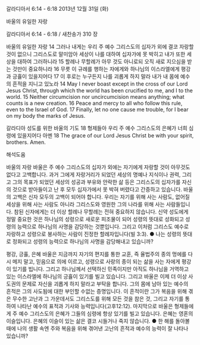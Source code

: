 갈라디아서 6:14 - 6:18 
2013년 12월 31일 (화)

바울의 유일한 자랑



갈라디아서 6:14 - 6:18 / 새찬송가 310 장


바울의 유일한 자랑
14 그러나 내게는 우리 주 예수 그리스도의 십자가 외에 결코 자랑할 것이 없으니 그리스도로 말미암아 세상이 나를 대하여 십자가에 못 박히고 내가 또한 세상을 대하여 그러하니라 15 할례나 무할례가 아무 것도 아니로되 오직 새로 지으심을 받는 것만이 중요하니라 16 무릇 이 규례를 행하는 자에게와 하나님의 이스라엘에게 평강과 긍휼이 있을지어다 17 이 후로는 누구든지 나를 괴롭게 하지 말라 내가 내 몸에 예수의 흔적을 지니고 있노라
14 May I never boast except in the cross of our Lord Jesus Christ, through which the world has been crucified to me, and I to the world. 15 Neither circumcision nor uncircumcision means anything; what counts is a new creation. 16 Peace and mercy to all who follow this rule, even to the Israel of God. 17 Finally, let no one cause me trouble, for I bear on my body the marks of Jesus.

갈라디아 성도를 위한 바울의 기도
18 형제들아 우리 주 예수 그리스도의 은혜가 너희 심령에 있을지어다 아멘
18 The grace of our Lord Jesus Christ be with your spirit, brothers. Amen.

해석도움





바울의 자랑
바울은 주 예수 그리스도의 십자가 외에는 자기에게 자랑할 것이 아무것도 없다고 고백합니다. 과거 그에게 자랑거리가 되었던 세상의 명예나 지식이나 권력, 그리고 그의 목표가 되었던 세상의 성공과 부유와 안락한 삶 등은 그리스도의 십자가를 자신의 것으로 받아들이고 난 후 모두 십자가에서 못 박혀 버렸다고 간증하고 있습니다. 바울의 고백은 신자 모두의 고백이 되어야 합니다. 우리는 자기를 위해 사는 사람도, 없어질 세상을 위해 사는 사람도 아니라 그리스도와 영원한 그의 나라를 위해 사는 사람들입니다. 참된 신자에게는 더 이상 할례나 무할례는 전혀 중요하지 않습니다. 신약 성도에게 정말 중요한 것은 하나님의 성령으로 새로운 피조물이 되어 성령의 뜻대로 성화되고 성령의 능력으로 하나님의 사명을 감당하는 것뿐입니다. 그리고 이처럼 그리스도 예수로 자랑하고 성령으로 봉사하는 사람이 진정한 할례자입니다(빌 3:3).
● 나는 성령의 뜻대로 정화되고 성령의 능력으로 하나님의 사명을 감당해내고 있습니까?

평강, 긍휼, 은혜
바울은 지금까지 자기의 편지를 통한 교훈, 즉 율법주의 종의 멍에를 다시 메지 말고, 믿음으로 의에 이르고, 성령으로 사랑의 종이 되는 삶을 사는 자에게 평강이 있기를 빕니다. 그리고 하나님께서 선택하신 민족이지만 아직도 하나님을 거역하고 있는 이스라엘에 하나님의 긍휼이 있기를 빌고 있습니다. 그리고 바울은 이제 더 이상 사도권의 문제로 자신을 괴롭게 하지 말라고 부탁을 합니다. 그의 몸에 남아 있는 예수의 흔적은 그의 사도됨에 대한 부인할 수없는 증명입니다. 이 흔적이란 그가 복음을 위해 겪은 무수한 고난과 그 가운데서도 그리스도를 위해 모든 것을 참은 것, 그리고 자기를 통하여 나타난 예수의 표적과 기사와 능력입니다(고후12:12). 마지막으로 바울은 형제들에게 주 예수 그리스도의 은혜가 그들의 심령에 항상 있기를 빌고 있습니다. 은혜는 영혼의 이슬입니다. 은혜의 이슬이 있는 삶은 결코 시들거나 죽지 않습니다.
● 한 해를 돌아볼 때에 나의 생활 속엔 주와 복음을 위해 겪어낸 고난의 흔적과 예수의 능력이 잘 나타나 있습니까?